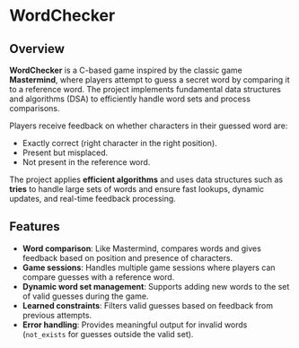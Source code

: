 # WordChecker

## Overview

**WordChecker** is a C-based game inspired by the classic game **Mastermind**, where players attempt to guess a secret word by comparing it to a reference word. The project implements fundamental data structures and algorithms (DSA) to efficiently handle word sets and process comparisons.

Players receive feedback on whether characters in their guessed word are:
- Exactly correct (right character in the right position).
- Present but misplaced.
- Not present in the reference word.

The project applies **efficient algorithms** and uses data structures such as **tries** to handle large sets of words and ensure fast lookups, dynamic updates, and real-time feedback processing.

## Features

- **Word comparison**: Like Mastermind, compares words and gives feedback based on position and presence of characters.
- **Game sessions**: Handles multiple game sessions where players can compare guesses with a reference word.
- **Dynamic word set management**: Supports adding new words to the set of valid guesses during the game.
- **Learned constraints**: Filters valid guesses based on feedback from previous attempts.
- **Error handling**: Provides meaningful output for invalid words (`not_exists` for guesses outside the valid set).

